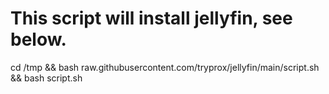 <html>
  <body>
<h1>This script will install jellyfin, see below.</h1>
<p>cd /tmp && bash raw.githubusercontent.com/tryprox/jellyfin/main/script.sh && bash script.sh</p>
  </body>
</html>
